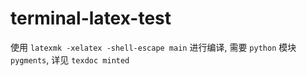 # terminal-latex-test

使用 `latexmk -xelatex -shell-escape main` 进行编译, 需要 `python` 模块 `pygments`, 详见 `texdoc minted`